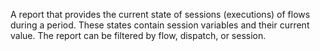 A report that provides the current state of sessions (executions) of flows during a period. These states contain session variables and their current value. The report can be filtered by flow, dispatch, or session.
